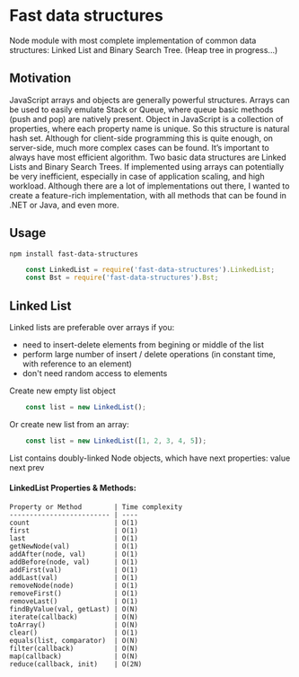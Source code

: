 # Fast data structures
Node module with most complete implementation of common data structures: Linked List and Binary Search Tree. (Heap tree in progress...)

## Motivation
JavaScript arrays and objects are generally powerful structures. Arrays can be used to easily emulate Stack or Queue, where queue basic methods (push and pop) are natively present. Object in JavaScript is a collection of properties, where each property name is unique. So this structure is natural hash set. Although for client-side programming this is quite enough, on server-side, much more complex cases can be found. It’s important to always have most efficient algorithm. Two basic data structures are Linked Lists and Binary Search Trees. If implemented using arrays can potentially be very inefficient, especially in case of application scaling, and high workload. Although there are a lot of implementations out there, I wanted to create a feature-rich implementation, with all methods that can be found in .NET or Java, and even more.

## Usage
    npm install fast-data-structures

```js
    const LinkedList = require('fast-data-structures').LinkedList;
    const Bst = require('fast-data-structures').Bst;
```

## Linked List

Linked lists are preferable over arrays if you:
- need to insert-delete elements from begining or middle of the list
- perform large number of insert / delete operations (in constant time, with reference to an element)
- don't need random access to elements

Create new empty list object
```js
    const list = new LinkedList();
```

Or create new list from an array:
```js
    const list = new LinkedList([1, 2, 3, 4, 5]);
```

List contains doubly-linked Node objects, which have next properties:
    value
    next
    prev

#### LinkedList Properties & Methods:
    Property or Method        | Time complexity
    ------------------------- | ----
    count                     | O(1)
    first                     | O(1)
    last                      | O(1)
    getNewNode(val)           | O(1)
    addAfter(node, val)       | O(1)
    addBefore(node, val)      | O(1)
    addFirst(val)             | O(1)
    addLast(val)              | O(1)
    removeNode(node)          | O(1)
    removeFirst()             | O(1)
    removeLast()              | O(1)
    findByValue(val, getLast) | O(N)
    iterate(callback)         | O(N)
    toArray()                 | O(N)
    clear()                   | O(1)
    equals(list, comparator)  | O(N)
    filter(callback)          | O(N)
    map(callback)             | O(N)
    reduce(callback, init)    | O(2N)